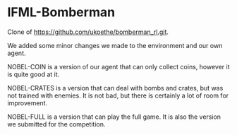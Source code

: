 # IFML-Bomberman

Clone of https://github.com/ukoethe/bomberman_rl.git.

We added some minor changes we made to the environment and our own agent.

NOBEL-COIN is a version of our agent that can only collect coins, however it is quite good at it.

NOBEL-CRATES is a version that can deal with bombs and crates, but was not trained with enemies. It is not bad, but there is certainly a lot of room for improvement.

NOBEL-FULL is a version that can play the full game. It is also the version we submitted for the competition.
